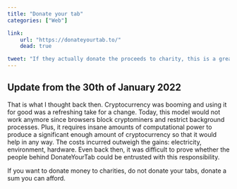 ```yaml
---
title: "Donate your tab"
categories: ["Web"]

link:
    url: "https://donateyourtab.to/"
    dead: true

tweet: "If they actually donate the proceeds to charity, this is a great move."
---
```


## Update from the 30th of January 2022

That is what I thought back then. Cryptocurrency was booming and using it for good was a refreshing take for a change.
Today, this model would not work anymore since browsers block cryptominers and restrict background processes. Plus, it
requires insane amounts of computational power to produce a significant enough amount of cryptocurrency so that it would
help in any way. The costs incurred outweigh the gains: electricity, environment, hardware. Even back then, it was
difficult to prove whether the people behind DonateYourTab could be entrusted with this responsibility. 

If you want to donate money to charities, do not donate your tabs, donate a sum you can afford.
